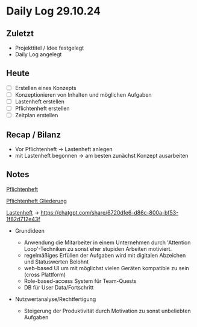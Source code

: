 # Daily Log 29.10.24

## Zuletzt
- Projekttitel / Idee festgelegt
- Daily Log angelegt

## Heute

- [ ] Erstellen eines Konzepts
- [ ] Konzeptionieren von Inhalten und möglichen Aufgaben
- [ ] Lastenheft erstellen
- [ ] Pflichtenheft erstellen
- [ ] Zeitplan erstellen

## Recap / Bilanz

- Vor Pflichtenheft -> Lastenheft anlegen
- mit Lastenheft begonnen
  -> am besten zunächst Konzept ausarbeiten

## Notes

[Pflichtenheft](../24.10.29/Pflichtenheft_Questify.md)

[Pflichtenheft Gliederung](../24.10.29/Gliederung_Pflichtenheft.pdf)

[Lastenheft](../24.10.29/Lastenheft_Questify.md)
-> https://chatgpt.com/share/6720dfe6-d86c-800a-bf53-1f82d712e43f

- Grundideen
  - Anwendung die Mitarbeiter in einem Unternehmen durch 'Attention Loop'-Techniken zu sonst eher stupiden Arbeiten motiviert.
  - regelmäßiges Erfüllen der Aufgaben wird mit digitalen Abzeichen und Statuswerten Belohnt
  - web-based UI um mit möglichst vielen Geräten kompatible zu sein (cross Plattform)
  - Role-based-access System für Team-Quests
  - DB für User Data/Fortschritt

- Nutzwertanalyse/Rechtfertigung
  - Steigerung der Produktivität durch Motivation zu sonst unbeliebten Aufgaben
